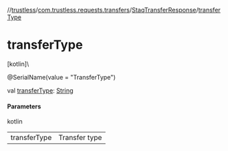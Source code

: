 //[trustless](../../../index.md)/[com.trustless.requests.transfers](../index.md)/[StaqTransferResponse](index.md)/[transferType](transfer-type.md)

# transferType

[kotlin]\

@SerialName(value = &quot;TransferType&quot;)

val [transferType](transfer-type.md): [String](https://kotlinlang.org/api/latest/jvm/stdlib/kotlin/-string/index.html)

#### Parameters

kotlin

| | |
|---|---|
| transferType | Transfer type |
